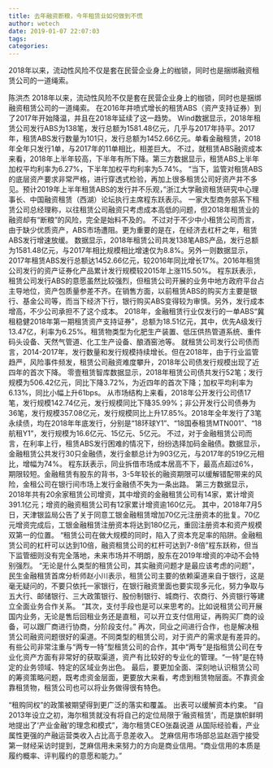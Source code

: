 ```yaml
---
title: 去年融资断粮，今年租赁业如何做到不慌
author: wetech
date: 2019-01-07 22:07:03
tags: 
categories: 
---
```

2018年以来，流动性风险不仅是套在民营企业身上的枷锁，同时也是捆绑融资租赁公司的一道绳索。
<!-- more -->
陈洪杰
2018年以来，流动性风险不仅是套在民营企业身上的枷锁，同时也是捆绑融资租赁公司的一道绳索。
在2016年井喷式增长的租赁ABS（资产支持证券）到了2017年开始降温，并且在2018年延续了这一趋势。
Wind数据显示，2018年租赁公司发行ABS为138笔，发行总额为1581.48亿元，几乎与2017年持平。2017年，租赁ABS发行数量为101只，发行总额为1452.66亿元。单看金融租赁，2018年全年只发行1单，与2017年的11单相比，相差巨大。
不过，就租赁ABS融资成本来看，2018年上半年较高，下半年有所下降。第三方数据显示，租赁ABS上半年加权平均利率为6.27%，下半年加权平均利率为5.74%。
“当下，监管对租赁ABS的底层资产要求非常严格，进行穿透式检验，再加上很多租赁公司好资产并不多见。预计2019年上半年租赁ABS的发行并不乐观，”浙江大学融资租赁研究中心理事长、中国融资租赁（西湖）论坛执行主席程东跃表示。
一家大型商务部系下租赁公司总经理称，以往租赁公司融资只考虑成本高低的问题，但2018年租赁业的融资却有“断粮”的风险，完全是始料不及的。
不过对于不少中小租赁公司而言，由于缺少优质资产，ABS市场遭阻。更为重要的是在，在经济去杠杆之年，租赁ABS发行增速放缓。
数据显示，2018年租赁公司共发138笔ABS产品，发行总额为1581.48亿元，与2017年相比规模相比增速仅为8.8%。另外一则数据显示，2017年租赁ABS发行总额达1452.66亿元，较2016年同比增长17%。2016年租赁公司发行的资产证券化产品累计发行规模较2015年上涨115.50%。
程东跃表示，租赁公司发行ABS的意愿虽然比较强烈，但租赁公司开展的业务中地方政府平台占主导地位，资产包质量参差不齐。在销售方面，以前租赁ABS的购买方主要是银行、基金公司等，而当下经济下行，银行购买ABS变得较为审慎。另外，发行成本增高，不少公司承担不了这个成本。
2018年，金融租赁行业仅发行的一单ABS“冀租稳健2018年第一期租赁资产支持证券”，总额为18.51亿元，其中，优先A级发行13.47亿，利率为6.25%。租赁物类型为化肥生产装置、低压供热管道系统、重件码头设备、天然气管道、化工生产设备、酿酒窑池等。
就租赁公司发行公司债而言，2014-2017年，发行数量和发行规模持续增长。但在2018年，由于行业监管趋严，风险事件频发，租赁公司融资难度攀升，2018年公司债发行规模出现了近四年的首次下降。
零壹租赁智库数据显示，2018年租赁公司债共发行52笔；发行规模为506.42亿元，同比下降3.72%，为近四年的首次下降；加权平均利率为6.13%，同比小幅上升61bps。
从市场结构上来看，2018年公开发行公司债17笔，发行规模142.74亿元，发行规模同比下降35.99%；非公开发行公司债券为36笔，发行规模357.08亿元，发行规模同比上升17.85%。2018年全年发行了3笔永续债，均在2018年年底发行，分别是“18环球Y1”、“18国泰租赁MTN001”、“18航租Y1”，发行规模为16.6亿元、15亿元、5亿元。
不过，对于金融租赁公司而言，在利率上行，租赁ABS发行困难的情况下，纷纷选择加码金融债。数据显示，金融租赁公共发行30只金融债，发行金额总计为903亿元，与2017年的519亿元相比，增幅为74%。
程东跃表示，同业拆借市场成本居高不下，最高点超过6%，期限较短。金融租赁有股东的背书，3-5年较长的融资期限可以缓解错配带来的风险，金租公司在银行间市场上发行金融债不失为一条出路。
第三方数据显示，2018年共有20余家租赁公司增资，其中增资的金融租赁公司有14家，累计增资391.1亿元；增资的融资租赁公司有12家累计增资逾160亿元。
其中，2018年7月5日，天津银监局公告了关于同意工银金融租赁增加70亿元注册资本的批复。70亿元增资完成后，工银金融租赁注册资本将达到180亿元，重回注册资本和资产规模双第一的位置。
“租赁公司在做大规模的同时，陷入了资本充足率的陷阱。金融租赁公司的杠杆可以达到10倍，融资租赁公司的杠杆可达到7-8倍”程东跃称，但当下监管细则没有完全落地，未来市场并不明朗，股东在2019年增资的冲动不会特别强烈。
“无论是什么类型的租赁公司，其实融资问题才是最应该考虑的问题”，民生金融租赁首席分析师赵小川表示，租赁公司主要的依赖渠道来自于银行，这是毫无疑问的，不要只依托一家银行，在银行融资里面也要实现多元化，努力争取与五大行、邮储银行、三大政策银行、股份制银行、城商行、农商行、外资银行等建立全面业务合作关系。
“其次，支付手段也是可以来思考的。比如说租赁公司开展国内业务，无论是售后回租业务还是直租，可以开立支付信用证，再购买厂商的设备，可以跟厂商进行协商，分阶段支付。”
再次，同业之间进行合作，也是解决租赁公司融资问题很好的渠道。不同类型的租赁公司，对于资产的需求是有差异的。有些公司非常注重与“两专一特”型租赁公司的合作，其中“两专”是指租赁公司在专业化资产方面有非常好的获取渠道，资产有比较好的专业化的管理。“一特”是在特定的业务领域、特定的区域业务出色。
最后，要更加全面、深刻地认识租赁公司的筹资策略问题，既考虑资金层面，更要放大来看，考虑到租赁物层面。不靠资金靠租赁物，租赁公司也可以将业务做得很有特色。
 
 
“租购同权”的政策被期望得到更广泛的落实和覆盖。
出表可以缓解资本约束。
“自2013年设立之初，海尔租赁就没有将自己的定位局限于‘融资租赁’，而是旗帜鲜明地提出了‘产业金融’的理念和模式”，海尔租赁CEO张磊说道
从国际经验看，产业属性更强的产融运营类收入占比高于息差收入。
芝麻信用市场部总监赵涵宁接受第一财经采访时提到，芝麻信用未来努力的方向是商业信用。“商业信用的本质是履约概率、评判履约的意愿和能力。”
